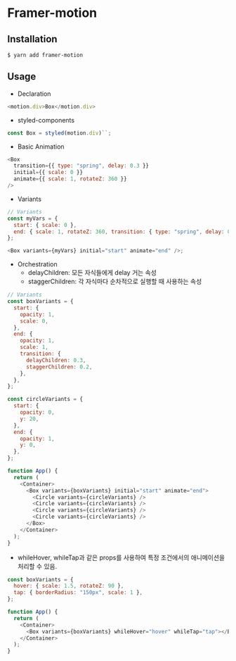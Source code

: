 # Framer-motion

## Installation

```
$ yarn add framer-motion
```

## Usage

- Declaration

```js
<motion.div>Box</motion.div>
```

- styled-components

```js
const Box = styled(motion.div)``;
```

- Basic Animation

```js
<Box
  transition={{ type: "spring", delay: 0.3 }}
  initial={{ scale: 0 }}
  animate={{ scale: 1, rotateZ: 360 }}
/>
```

- Variants

```js
// Variants
const myVars = {
  start: { scale: 0 },
  end: { scale: 1, rotateZ: 360, transition: { type: "spring", delay: 0.3 } },
};

<Box variants={myVars} initial="start" animate="end" />;
```

- Orchestration
  - delayChildren: 모든 자식들에게 delay 거는 속성
  - staggerChildren: 각 자식마다 순차적으로 실행할 때 사용하는 속성

```js
// Variants
const boxVariants = {
  start: {
    opacity: 1,
    scale: 0,
  },
  end: {
    opacity: 1,
    scale: 1,
    transition: {
      delayChildren: 0.3,
      staggerChildren: 0.2,
    },
  },
};

const circleVariants = {
  start: {
    opacity: 0,
    y: 20,
  },
  end: {
    opacity: 1,
    y: 0,
  },
};

function App() {
  return (
    <Container>
      <Box variants={boxVariants} initial="start" animate="end">
        <Circle variants={circleVariants} />
        <Circle variants={circleVariants} />
        <Circle variants={circleVariants} />
        <Circle variants={circleVariants} />
      </Box>
    </Container>
  );
}
```

- whileHover, whileTap과 같은 props를 사용하여 특정 조건에서의 애니메이션을 처리할 수 있음.

```js
const boxVariants = {
  hover: { scale: 1.5, rotateZ: 90 },
  tap: { borderRadius: "150px", scale: 1 },
};

function App() {
  return (
    <Container>
      <Box variants={boxVariants} whileHover="hover" whileTap="tap"></Box>
    </Container>
  );
}
```
